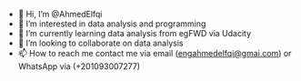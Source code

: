 - 👋 Hi, I’m @AhmedElfqi
- 👀 I’m interested in data analysis and programming
- 🌱 I’m currently learning data analysis from egFWD via Udacity
- 💞️ I’m looking to collaborate on data analysis
- 📫 How to reach me contact me via email (engahmedelfqi@gmai.com) or WhatsApp via (+201093007277)

<!---
AhmedElfqi/AhmedElfqi is a ✨ special ✨ repository because its `README.md` (this file) appears on your GitHub profile.
You can click the Preview link to take a look at your changes.
--->
